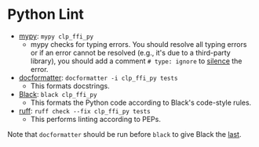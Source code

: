 # Python Lint

* [mypy][1]: `mypy clp_ffi_py`
  * mypy checks for typing errors. You should resolve all typing errors or if an
    error cannot be resolved (e.g., it's due to a third-party library), you
    should add a comment `# type: ignore` to [silence][2] the error.
* [docformatter][3]: `docformatter -i clp_ffi_py tests`
  * This formats docstrings.
* [Black][4]: `black clp_ffi_py`
  * This formats the Python code according to Black's code-style rules.
* [ruff][5]: `ruff check --fix clp_ffi_py tests`
  * This performs linting according to PEPs.

Note that `docformatter` should be run before `black` to give Black the [last][6].

[1]: https://mypy.readthedocs.io/en/stable/index.html
[2]: https://mypy.readthedocs.io/en/stable/common_issues.html#spurious-errors-and-locally-silencing-the-checker
[3]: https://docformatter.readthedocs.io/en/latest/
[4]: https://black.readthedocs.io/en/stable/index.html
[5]: https://beta.ruff.rs/docs/
[6]: https://docformatter.readthedocs.io/en/latest/faq.html#interaction-with-black